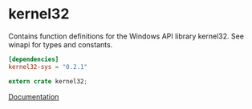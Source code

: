 # kernel32 #
Contains function definitions for the Windows API library kernel32. See winapi for types and constants.

```toml
[dependencies]
kernel32-sys = "0.2.1"
```

```rust
extern crate kernel32;
```

[Documentation](https://retep998.github.io/doc/winapi/kernel32/)
